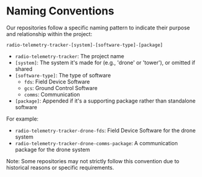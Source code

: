 # Naming Conventions

Our repositories follow a specific naming pattern to indicate their purpose and relationship within the project:

`radio-telemetry-tracker-[system]-[software-type]-[package]`

- `radio-telemetry-tracker`: The project name
- `[system]`: The system it's made for (e.g., 'drone' or 'tower'), or omitted if shared
- `[software-type]`: The type of software
  - `fds`: Field Device Software
  - `gcs`: Ground Control Software
  - `comms`: Communication
- `[package]`: Appended if it's a supporting package rather than standalone software

For example:
- `radio-telemetry-tracker-drone-fds`: Field Device Software for the drone system
- `radio-telemetry-tracker-drone-comms-package`: A communication package for the drone system

Note: Some repositories may not strictly follow this convention due to historical reasons or specific requirements.
